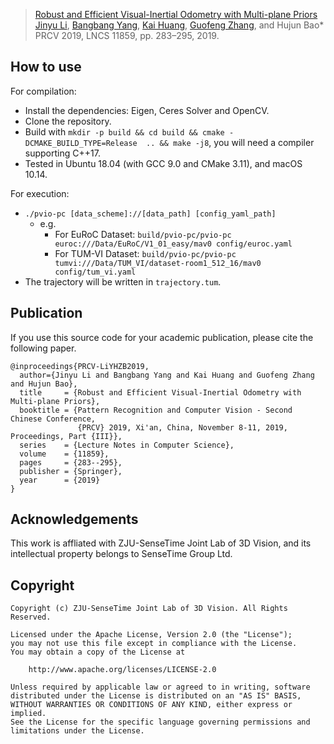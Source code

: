> [Robust and Efficient Visual-Inertial Odometry with Multi-plane Priors](http://www.cad.zju.edu.cn/home/gfzhang/projects/prcv2019-planeVIO.pdf)  
> [Jinyu Li](https://github.com/itsuhane), [Bangbang Yang](https://github.com/ybbbbt), [Kai Huang](https://github.com/elegracer), [Guofeng Zhang](https://github.com/guofengzhang), and Hujun Bao*   
> PRCV 2019, LNCS 11859, pp. 283–295, 2019.   

## How to use

For compilation:

* Install the dependencies: Eigen, Ceres Solver and OpenCV.
* Clone the repository.
* Build with `mkdir -p build && cd build && cmake -DCMAKE_BUILD_TYPE=Release  .. && make -j8`, you will need a compiler supporting C++17.
* Tested in Ubuntu 18.04 (with GCC 9.0 and CMake 3.11), and macOS 10.14.

For execution:
* `./pvio-pc [data_scheme]://[data_path] [config_yaml_path]`
  * e.g.
    * For EuRoC Dataset: `build/pvio-pc/pvio-pc euroc:///Data/EuRoC/V1_01_easy/mav0 config/euroc.yaml`
    * For TUM-VI Dataset: `build/pvio-pc/pvio-pc tumvi:///Data/TUM_VI/dataset-room1_512_16/mav0 config/tum_vi.yaml`
* The trajectory will be written in `trajectory.tum`.

## Publication

If you use this source code for your academic publication, please cite the following paper.
```
@inproceedings{PRCV-LiYHZB2019,
  author={Jinyu Li and Bangbang Yang and Kai Huang and Guofeng Zhang and Hujun Bao},
  title     = {Robust and Efficient Visual-Inertial Odometry with Multi-plane Priors},
  booktitle = {Pattern Recognition and Computer Vision - Second Chinese Conference,
               {PRCV} 2019, Xi'an, China, November 8-11, 2019, Proceedings, Part {III}},
  series    = {Lecture Notes in Computer Science},
  volume    = {11859},
  pages     = {283--295},
  publisher = {Springer},
  year      = {2019}
}
```

## Acknowledgements

This work is affliated with ZJU-SenseTime Joint Lab of 3D Vision, and its intellectual property belongs to SenseTime Group Ltd.

## Copyright
```
Copyright (c) ZJU-SenseTime Joint Lab of 3D Vision. All Rights Reserved.

Licensed under the Apache License, Version 2.0 (the "License");
you may not use this file except in compliance with the License.
You may obtain a copy of the License at

    http://www.apache.org/licenses/LICENSE-2.0

Unless required by applicable law or agreed to in writing, software
distributed under the License is distributed on an "AS IS" BASIS,
WITHOUT WARRANTIES OR CONDITIONS OF ANY KIND, either express or implied.
See the License for the specific language governing permissions and
limitations under the License.
```
